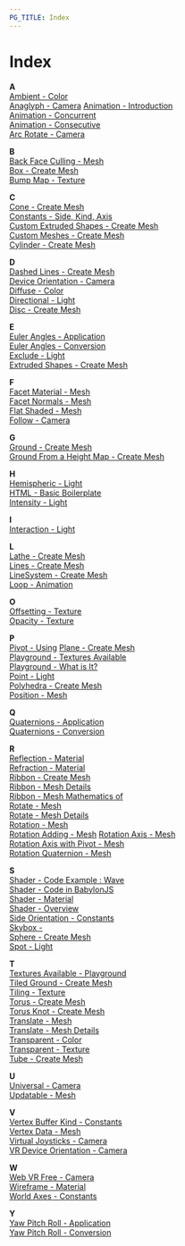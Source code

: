 ```yaml
---
PG_TITLE: Index
---
```


# Index

**A**  
[Ambient - Color](/basics/Materials)  
[Anaglyph - Camera](/intermediate/Cameras)
[Animation - Introduction](/basics/Starter)  
[Animation - Concurrent](/basics/Combine)  
[Animation - Consecutive](/basics/Combine)  
[Arc Rotate - Camera](/basics/Cameras)  

**B**  
[Back Face Culling - Mesh](/basics/Materials)  
[Box - Create Mesh](/basics/Shapes)  
[Bump Map - Texture](/intermediate/Materials)  

**C**  
[Cone - Create Mesh](/basics/Shapes)  
[Constants - Side, Kind, Axis](/basics/Constants)  
[Custom Extruded Shapes - Create Mesh](/intermediate/Parametric_Shapes)  
[Custom Meshes - Create Mesh](/advanced/Custom)  
[Cylinder - Create Mesh](/basics/Shapes)  

**D**  
[Dashed Lines - Create Mesh](/intermediate/Parametric_Shapes)  
[Device Orientation - Camera](/advanced/Cameras)  
[Diffuse - Color](/basics/Materials)  
[Directional - Light](/basics/Lights)  
[Disc - Create Mesh](/intermediate/Shapes)  

**E**  
[Euler Angles - Application](/advanced/Applying_Rotations)  
[Euler Angles - Conversion](/advanced/Euler_Angles)  
[Exclude - Light](/basics/Lights)  
[Extruded Shapes - Create Mesh](/intermediate/Parametric_Shapes)  

**F**  
[Facet Material - Mesh](/advanced/Facets)  
[Facet Normals - Mesh](/advanced/Normals)  
[Flat Shaded - Mesh](/advanced/Normals)  
[Follow - Camera](/intermediate/Cameras)  

**G**  
[Ground - Create Mesh](/basics/Shapes)  
[Ground From a Height Map - Create Mesh](/intermediate/Shapes)  

**H**  
[Hemispheric - Light](/basics/Lights)  
[HTML - Basic Boilerplate](/begins/Introducing_Babylonjs)  
[Intensity - Light](/basics/Lights)  

**I**  
[Interaction - Light](/basics/Lights)  

**L**  
[Lathe - Create Mesh](/intermediate/Parametric_Shapes)  
[Lines - Create Mesh](/intermediate/Parametric_Shapes)  
[LineSystem - Create Mesh](/intermediate/Parametric_Shapes)  
[Loop - Animation](/basics/Starter)

**O**  
[Offsetting - Texture](/intermediate/Materials)  
[Opacity - Texture](/intermediate/Materials)  

**P**  
[Pivot - Using](/advanced/Pivots) 
[Plane - Create Mesh](/basics/Shapes)  
[Playground - Textures Available](/basics/Playground_Textures)  
[Playground - What is It?](/begins/Introducing_Babylonjs)  
[Point - Light](/basics/Lights)  
[Polyhedra - Create Mesh](/intermediate/Polyhedra_Shapes)  
[Position - Mesh](/basics/Position)  

**Q**  
[Quaternions - Application](/advanced/Applying_Rotations)  
[Quaternions - Conversion](/advanced/Euler_Angles)  

**R**  
[Reflection - Material](/advanced/Reflect)  
[Refraction - Material](/advanced/Reflect)  
[Ribbon - Create Mesh](/intermediate/Parametric_Shapes)  
[Ribbon - Mesh Details](/advanced/Ribbons_In_Detail)  
[Ribbon - Mesh Mathematics of](/advanced/Maths_Make_Ribbons)  
[Rotate - Mesh](/intermediate/Translate)  
[Rotate - Mesh Details](/advanced/Rotate)  
[Rotation - Mesh](/basics/Position)  
[Rotation Adding - Mesh](/intermediate/Translate)
[Rotation Axis - Mesh](/basics/Axis)  
[Rotation Axis with Pivot - Mesh](/advanced/Pivot)  
[Rotation Quaternion - Mesh](/basics/Axis)  

**S**  
[Shader - Code Example : Wave](/advanced/Writing1)  
[Shader - Code in BabylonJS](/advanced/Putting)  
[Shader - Material](/advanced/Shader_Material)  
[Shader - Overview](/advanced/Overview)  
[Side Orientation - Constants](/basics/Constants)  
[Skybox - ](/intermediate/Skybox)  
[Sphere - Create Mesh](/basics/Shapes)  
[Spot - Light](/basics/Lights)  

**T**  
[Textures Available - Playground](/basics/Playground_Textures)  
[Tiled Ground - Create Mesh](/intermediate/Shapes)  
[Tiling - Texture](/intermediate/Materials)  
[Torus - Create Mesh](/intermediate/Shapes)  
[Torus Knot - Create Mesh](/intermediate/Shapes)  
[Translate - Mesh](/intermediate/Translate)  
[Translate - Mesh Details](/advanced/Rotate)  
[Transparent - Color](/basics/Materials)  
[Transparent - Texture](/basics/Materials)  
[Tube - Create Mesh](/intermediate/Parametric_Shapes)  

**U**  
[Universal - Camera](/basics/Cameras)  
[Updatable - Mesh](/basics/Shapes)  

**V**  
[Vertex Buffer Kind - Constants](/basics/Constants)  
[Vertex Data - Mesh](/advanced/Updating_Vertices)  
[Virtual Joysticks - Camera](/advanced/Cameras)  
[VR Device Orientation - Camera](/advanced/Cameras)  

**W**  
[Web VR Free - Camera](/advanced/Cameras)  
[Wireframe - Material](/basics/Materials)  
[World Axes - Constants](/basics/Constants)  

**Y**  
[Yaw Pitch Roll - Application](/advanced/Applying_Rotations)  
[Yaw Pitch Roll - Conversion](/advanced/Euler_Angles)  
